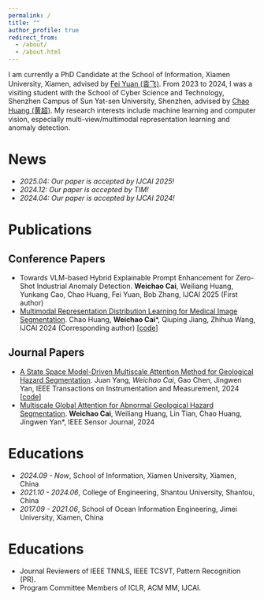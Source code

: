 ```yaml
---
permalink: /
title: ""
author_profile: true
redirect_from: 
  - /about/
  - /about.html
---
```


I am currently a PhD Candidate at the School of Information, Xiamen University, Xiamen, advised by [Fei Yuan (袁飞)](https://informatics.xmu.edu.cn/info/1021/24079.htm). From 2023 to 2024, I was a visiting student with the School of Cyber Science and Technology, Shenzhen Campus of Sun Yat-sen University, Shenzhen, advised by [Chao Huang (黄超)](https://scst.sysu.edu.cn/members/members01/1406808.htm). My research interests include machine learning and computer vision, especially multi-view/multimodal representation learning and anomaly detection.

# News
- *2025.04: Our paper is accepted by IJCAI 2025!*
- *2024.12: Our paper is accepted by TIM!*
- *2024.04: Our paper is accepted by IJCAI 2024!*

# Publications
## Conference Papers
- Towards VLM-based Hybrid Explainable Prompt Enhancement for Zero-Shot Industrial Anomaly Detection. **Weichao Cai**, Weiliang Huang, Yunkang Cao, Chao Huang, Fei Yuan, Bob Zhang, IJCAI 2025 (First author)
- [Multimodal Representation Distribution Learning for Medical Image Segmentation](https://www.ijcai.org/proceedings/2024/459). Chao Huang, **Weichao Cai***, Qiuping Jiang, Zhihua Wang, IJCAI 2024 (Corresponding author) [[code](https://github.com/GPIOX/Multimodal)]


## Journal Papers
- [A State Space Model-Driven Multiscale Attention Method for Geological Hazard Segmentation](https://ieeexplore.ieee.org/document/10852340). Juan Yang, *Weichao Cai*, Gao Chen, Jingwen Yan, IEEE Transactions on Instrumentation and Measurement, 2024 [[code](https://github.com/GPIOX/pub_geo_mmseg)]
- [Multiscale Global Attention for Abnormal Geological Hazard Segmentation](https://ieeexplore.ieee.org/abstract/document/10492495). **Weichao Cai**, Weiliang Huang, Lin Tian, Chao Huang, Jingwen Yan*, IEEE Sensor Journal, 2024

# Educations
- *2024.09 - Now*, School of Information, Xiamen University, Xiamen, China
- *2021.10 - 2024.06*, College of Engineering, Shantou University, Shantou, China
- *2017.09 - 2021.06*, School of Ocean Information Engineering, Jimei University, Xiamen, China

# Educations
- Journal Reviewers of IEEE TNNLS, IEEE TCSVT, Pattern Recognition (PR).
- Program Committee Members of ICLR, ACM MM, IJCAI.
